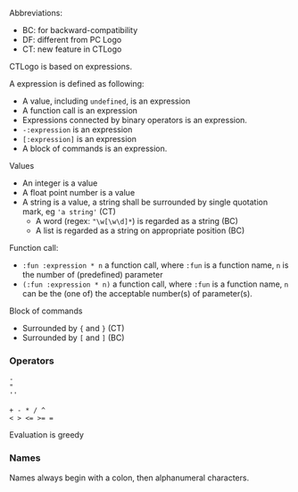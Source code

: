 Abbreviations: 
- BC: for backward-compatibility
- DF: different from PC Logo
- CT: new feature in CTLogo

CTLogo is based on expressions. 

A expression is defined as following: 
- A value, including `undefined`, is an expression
- A function call is an expression
- Expressions connected by binary operators is an expression.
- `-:expression` is an expression
- `[:expression]` is an expression
- A block of commands is an expression. 

Values
- An integer is a value
- A float point number is a value
- A string is a value, a string shall be surrounded by single quotation mark, eg `'a string'` (CT)
    - A word (regex: `"\w[\w\d]*`) is regarded as a string (BC)
    - A list is regarded as a string on appropriate position (BC)


Function call: 
- `:fun :expression * n` a function call, where `:fun` is a function name, `n` is the number of (predefined) parameter
- `(:fun :expression * n)` a function call, where `:fun` is a function name, `n` can be the (one of) the acceptable number(s) of parameter(s).


Block of commands
- Surrounded by `{` and `}`  (CT)
- Surrounded by `[` and `]`  (BC)


### Operators

```logo
- 
"
''

+ - * / ^
< > <= >= =
```

Evaluation is greedy


### Names

Names always begin with a colon, then alphanumeral characters. 
